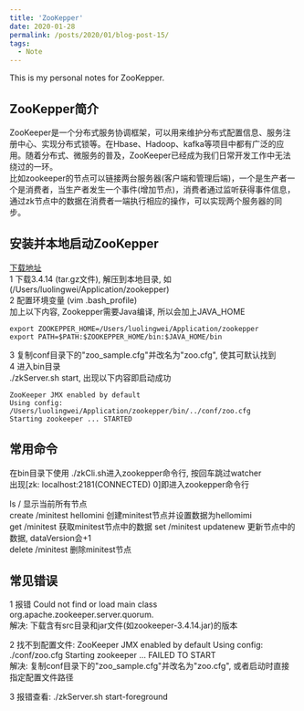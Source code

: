 ```yaml
---
title: 'ZooKepper'
date: 2020-01-28
permalink: /posts/2020/01/blog-post-15/
tags:
  - Note
---
```


This is my personal notes for ZooKepper.

ZooKepper简介
------
ZooKeeper是一个分布式服务协调框架，可以用来维护分布式配置信息、服务注册中心、实现分布式锁等。在Hbase、Hadoop、kafka等项目中都有广泛的应用。随着分布式、微服务的普及，ZooKeeper已经成为我们日常开发工作中无法绕过的一环。  
比如zookeeper的节点可以链接两台服务器(客户端和管理后端)，一个是生产者一个是消费者，当生产者发生一个事件(增加节点)，消费者通过监听获得事件信息，通过zk节点中的数据在消费者一端执行相应的操作，可以实现两个服务器的同步。

安装并本地启动ZooKepper
------
[下载地址](https://zookeeper.apache.org/releases.html)  
1 下载3.4.14 (tar.gz文件), 解压到本地目录, 如(/Users/luolingwei/Application/zookepper)  
2 配置环境变量 (vim .bash_profile)  
加上以下内容, Zookepper需要Java编译, 所以会加上JAVA_HOME
```shell
export ZOOKEPPER_HOME=/Users/luolingwei/Application/zookepper
export PATH=$PATH:$ZOOKEPPER_HOME/bin:$JAVA_HOME/bin
```
3 复制conf目录下的"zoo_sample.cfg"并改名为"zoo.cfg", 使其可默认找到  
4 进入bin目录  
./zkServer.sh start, 出现以下内容即启动成功
```shell
ZooKeeper JMX enabled by default
Using config: /Users/luolingwei/Application/zookepper/bin/../conf/zoo.cfg
Starting zookeeper ... STARTED
```

常用命令
------
在bin目录下使用 ./zkCli.sh进入zookepper命令行, 按回车跳过watcher  
出现[zk: localhost:2181(CONNECTED) 0]即进入zookepper命令行

ls / 显示当前所有节点  
create /minitest hellomini 创建minitest节点并设置数据为hellomimi  
get /minitest 获取minitest节点中的数据
set /minitest updatenew 更新节点中的数据, dataVersion会+1  
delete /minitest 删除minitest节点

常见错误
------
1 报错 Could not find or load main class org.apache.zookeeper.server.quorum.  
解决: 下载含有src目录和jar文件(如zookeeper-3.4.14.jar)的版本

2 找不到配置文件: ZooKeeper JMX enabled by default Using config: ./conf/zoo.cfg Starting zookeeper ... FAILED TO START  
解决: 复制conf目录下的"zoo_sample.cfg"并改名为"zoo.cfg", 或者启动时直接指定配置文件路径

3 报错查看: ./zkServer.sh start-foreground